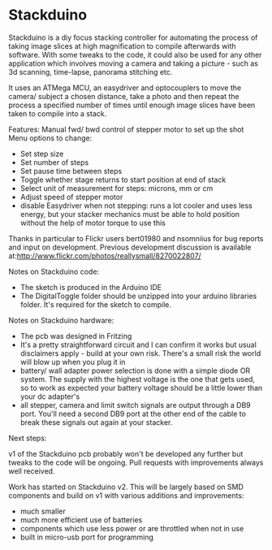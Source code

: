 Stackduino
==========
Stackduino is a diy focus stacking controller for automating the process of taking image slices at high magnification to compile afterwards with software. With some tweaks to the code, it could also be used for any other application which involves moving a camera and taking a picture - such as 3d scanning, time-lapse, panorama stitching etc.

It uses an ATMega MCU, an easydriver and optocouplers to move the camera/ subject a chosen distance, take a photo and then repeat the process a specified number of times until enough image slices have been taken to compile into a stack.

Features:
Manual fwd/ bwd control of stepper motor to set up the shot
Menu options to change:
- Set step size
- Set number of steps
- Set pause time between steps
- Toggle whether stage returns to start position at end of stack
- Select unit of measurement for steps: microns, mm or cm
- Adjust speed of stepper motor
- disable Easydriver when not stepping: runs a lot cooler and uses less energy, but your stacker mechanics must be able to hold position without the help of motor torque to use this

Thanks in particular to Flickr users bert01980 and nsomniius for bug reports and input on development.
Previous development discussion is available at:http://www.flickr.com/photos/reallysmall/8270022807/

Notes on Stackduino code:

- The sketch is produced in the Arduino IDE
- The DigitalToggle folder should be unzipped into your arduino libraries folder. It's required for the sketch to compile.

Notes on Stackduino hardware:

- The pcb was designed in Fritzing
- It's a pretty straightforward circuit and I can confirm it works but usual disclaimers apply - build at your own risk. There's a small risk the world will blow up when you plug it in
- battery/ wall adapter power selection is done with a simple diode OR system. The supply with the highest voltage is the one that gets used, so to work as expected your battery voltage should be a little lower than your dc adapter's
- all stepper, camera and limit switch signals are output through a DB9 port. You'll need a second DB9 port at the other end of the cable to break these signals out again at your stacker.

Next steps:

v1 of the Stackduino pcb probably won't be developed any further but tweaks to the code will be ongoing. Pull requests with improvements always well received.

Work has started on Stackduino v2. This will be largely based on SMD components and build on v1 with various additions and improvements:
- much smaller
- much more efficient use of batteries
- components which use less power or are throttled when not in use
- built in micro-usb port for programming

